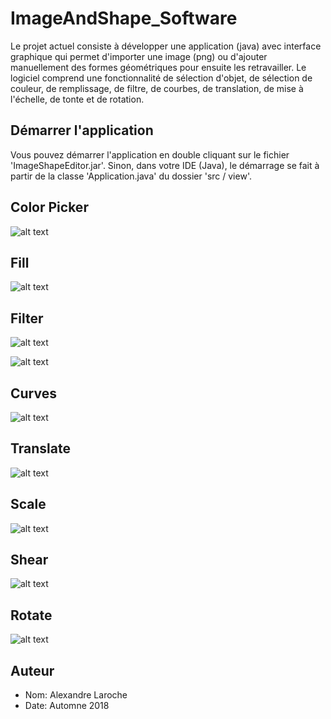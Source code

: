 # ImageAndShape_Software

Le projet actuel consiste à développer une application (java) avec interface graphique qui permet d'importer une image (png) ou d'ajouter manuellement des formes géométriques pour ensuite les retravailler. Le logiciel comprend une fonctionnalité de sélection d'objet, de sélection de couleur, de remplissage, de filtre, de courbes, de translation, de mise à l'échelle, de tonte et de rotation. 

## Démarrer l'application

Vous pouvez démarrer l'application en double cliquant sur le fichier 'ImageShapeEditor.jar'.
Sinon, dans votre IDE (Java), le démarrage se fait à partir de la classe 'Application.java' du dossier 'src / view'.

## Color Picker

![alt text](https://github.com/k1n6ar3a/ImageShapeEditor_Software/blob/master/ReadmeIMG/ColorPickerExample.jpg)

## Fill

![alt text](https://github.com/k1n6ar3a/ImageShapeEditor_Software/blob/master/ReadmeIMG/FillExample.jpg)

## Filter

![alt text](https://github.com/k1n6ar3a/ImageShapeEditor_Software/blob/master/ReadmeIMG/FilterLaplacian.jpg)

![alt text](https://github.com/k1n6ar3a/ImageShapeEditor_Software/blob/master/ReadmeIMG/FilterGaussian.jpg)

## Curves

![alt text](https://github.com/k1n6ar3a/ImageShapeEditor_Software/blob/master/ReadmeIMG/CurvesExample.jpg)

## Translate

![alt text](https://github.com/k1n6ar3a/ImageShapeEditor_Software/blob/master/ReadmeIMG/TranslateExample.jpg)

## Scale

![alt text](https://github.com/k1n6ar3a/ImageShapeEditor_Software/blob/master/ReadmeIMG/ScaleExample.jpg)

## Shear

![alt text](https://github.com/k1n6ar3a/ImageShapeEditor_Software/blob/master/ReadmeIMG/ShearExample.jpg)

## Rotate

![alt text](https://github.com/k1n6ar3a/ImageShapeEditor_Software/blob/master/ReadmeIMG/RotateExample.jpg)

## Auteur

- Nom:   Alexandre Laroche
- Date:  Automne 2018